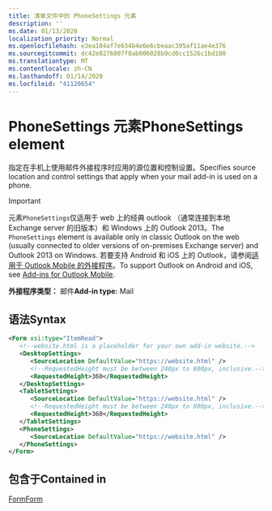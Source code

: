 ```yaml
---
title: 清单文件中的 PhoneSettings 元素
description: ''
ms.date: 01/13/2020
localization_priority: Normal
ms.openlocfilehash: e3ea104af7e634b4e6e6cbeaac395af11ae4e376
ms.sourcegitcommit: dc42e0276007f8ab006028b9cd0cc1526c1bd100
ms.translationtype: MT
ms.contentlocale: zh-CN
ms.lasthandoff: 01/14/2020
ms.locfileid: "41120654"
---
```

# <a name="phonesettings-element"></a><span data-ttu-id="dd9a0-102">PhoneSettings 元素</span><span class="sxs-lookup"><span data-stu-id="dd9a0-102">PhoneSettings element</span></span>

<span data-ttu-id="dd9a0-103">指定在手机上使用邮件外接程序时应用的源位置和控制设置。</span><span class="sxs-lookup"><span data-stu-id="dd9a0-103">Specifies source location and control settings that apply when your mail add-in is used on a phone.</span></span>

> [!IMPORTANT]
> <span data-ttu-id="dd9a0-104">元素`PhoneSettings`仅适用于 web 上的经典 outlook （通常连接到本地 Exchange server 的旧版本）和 Windows 上的 Outlook 2013。</span><span class="sxs-lookup"><span data-stu-id="dd9a0-104">The `PhoneSettings` element is available only in classic Outlook on the web (usually connected to older versions of on-premises Exchange server) and Outlook 2013 on Windows.</span></span> <span data-ttu-id="dd9a0-105">若要支持 Android 和 iOS 上的 Outlook，请参阅[适用于 Outlook Mobile 的外接程序](/outlook/add-ins/outlook-mobile-addins)。</span><span class="sxs-lookup"><span data-stu-id="dd9a0-105">To support Outlook on Android and iOS, see [Add-ins for Outlook Mobile](/outlook/add-ins/outlook-mobile-addins).</span></span>

<span data-ttu-id="dd9a0-106">**外接程序类型：** 邮件</span><span class="sxs-lookup"><span data-stu-id="dd9a0-106">**Add-in type:** Mail</span></span>

## <a name="syntax"></a><span data-ttu-id="dd9a0-107">语法</span><span class="sxs-lookup"><span data-stu-id="dd9a0-107">Syntax</span></span>

```XML
<Form xsi:type="ItemRead">
   <!--website.html is a placeholder for your own add-in website.-->
   <DesktopSettings>
      <SourceLocation DefaultValue="https://website.html" />
      <!--RequestedHeight must be between 240px to 800px, inclusive.-->
      <RequestedHeight>360</RequestedHeight>
   </DesktopSettings>
   <TabletSettings>
      <SourceLocation DefaultValue="https://website.html" />
      <!--RequestedHeight must be between 240px to 800px, inclusive.-->
      <RequestedHeight>360</RequestedHeight>
   </TabletSettings>
   <PhoneSettings>
      <SourceLocation DefaultValue="https://website.html" />
   </PhoneSettings>
</Form>
```

## <a name="contained-in"></a><span data-ttu-id="dd9a0-108">包含于</span><span class="sxs-lookup"><span data-stu-id="dd9a0-108">Contained in</span></span>

[<span data-ttu-id="dd9a0-109">Form</span><span class="sxs-lookup"><span data-stu-id="dd9a0-109">Form</span></span>](form.md)

